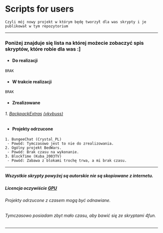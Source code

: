 # Scripts for users
`Czyli mój nowy projekt w którym będę tworzył dla was skrypty i je publikował w tym repozytorium`

---
### Poniżej znajduje się lista na której możecie zobaczyć spis skryptów, które robie dla was :]

* ####  Do realizacji
```
BRAK
```
* #### W trakcie realizacji
```
BRAK
```
* #### Zrealizowane
###### 1. [BackpackExtras](https://raw.githubusercontent.com/esejj/Scripts-for-users/master/BackpackExtras.sk) [(vkvbuss)](https://skript.pl/profil/11977-vkvbuss)
* #### Projekty odrzucone
```
1. BungeeChat (Crystal_PL)
 - Powód: Tymczasowo jest to nie do zrealizowania.
2. Ogólny projekt BedWars.
 - Powód: Brak czasu na wykonanie.
3. BlockTime (Kuba_2003TV)
 - Powód: Zabawa z blokami trochę trwa, a mi brak czasu.
```
---
##### Wszystkie skrypty powyżej są autorskie nie są skopiowane z internetu.
##### Licencja oczywiście [GPU](https://github.com/esejj/Scripts-for-users/blob/master/LICENSE)
###### Projekty odrzucone z czasem mogą być odnawiane.
###### Tymczasowo posiadam zbyt mało czasu, aby bawić się ze skryptami 4fun.
---
